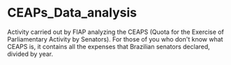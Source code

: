 # CEAPs_Data_analysis
Activity carried out by FIAP analyzing the CEAPS (Quota for the Exercise of Parliamentary Activity by Senators). For those of you who don't know what CEAPS is, it contains all the expenses that Brazilian senators declared, divided by year.
